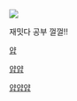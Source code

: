 #  

![](https://mblogthumb-phinf.pstatic.net/MjAyMDAxMjlfMjM3/MDAxNTgwMzA3OTM4OTE2.c8xHgsbkGHw78TWsmcAokXBUnQiVhqS6nTvPJoXrsCog.81M-PHZl_b4fxk8NaTaUiAe-e_is_8x6oVEKaVhSul0g.JPEG.studygir/bbisygr_%281%29.jpeg?type=w2)    

재밋다 공부 껄껄!!

 [얍](https://youtu.be/3iZCqGM35nw)  

   
 [얍얍](https://youtu.be/-TDH-v44k8Y)  


 [얍얍얍](https://youtu.be/MZaze-3LKCo)  
 
